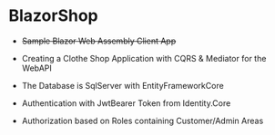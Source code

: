 # BlazorShop

* <strike>Sample Blazor Web Assembly Client App</strike>

* Creating a Clothe Shop Application with CQRS & Mediator for the WebAPI
* The Database is SqlServer with EntityFrameworkCore
* Authentication with JwtBearer Token from Identity.Core
* Authorization based on Roles containing Customer/Admin Areas



